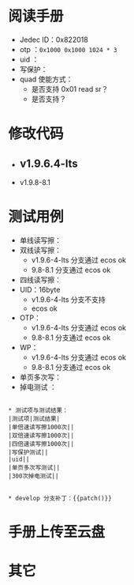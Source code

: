 


# 阅读手册

- Jedec ID：0x822018
- otp ：`0x1000 0x1000 1024 * 3`
- uid ：
- 写保护：
- quad 使能方式：
	- 是否支持 0x01 read sr？
	- 是否支持？


# 修改代码
- v1.9.6.4-lts
	- 
- v1.9.8-8.1



# 测试用例 
- 单线读写擦：
- 双线读写擦：
	- v1.9.6-4-lts 分支通过  ecos ok
	- 9.8-8.1 分支通过  ecos ok
- 四线读写擦：
- UID：16byte
	- v1.9.6-4-lts 分支不支持
	-    ecos ok
- OTP：
	- v1.9.6-4-lts 分支通过  ecos ok
	- 9.8-8.1 分支通过  ecos ok
- WP：
	- v1.9.6-4-lts 分支通过  ecos ok
	- 9.8-8.1 分支通过   ecos ok
- 单页多次写：
- 掉电测试 ：

```

* 测试项与测试结果：
|测试项|测试结果|
|单倍速读写擦1000次||
|双倍速读写擦1000次||
|四倍速读写擦1000次||
|写保护测试||
|uid||
|单页多次写测试||
|300次掉电测试||


* develop 分支补丁：{{patch()}}
```

# 手册上传至云盘 


# 其它 